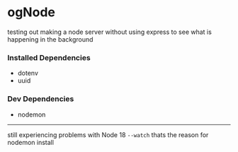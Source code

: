 # ogNode

testing out making a node server without using express to see what is happening in the background

### Installed Dependencies 
- dotenv
- uuid
### Dev Dependencies
- nodemon
---

still experiencing problems with Node 18 `--watch` thats the reason for nodemon install
